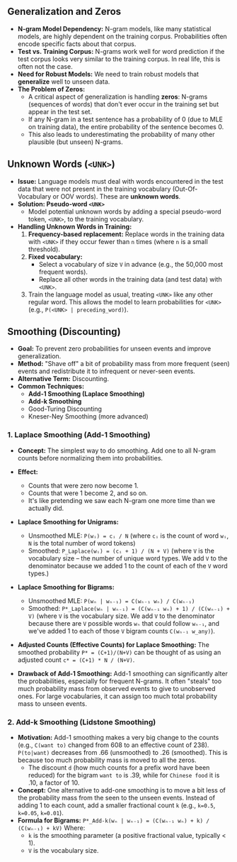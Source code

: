 ## Generalization and Zeros
*   **N-gram Model Dependency:** N-gram models, like many statistical models, are highly dependent on the training corpus. Probabilities often encode specific facts about that corpus.
*   **Test vs. Training Corpus:** N-grams work well for word prediction if the test corpus looks very similar to the training corpus. In real life, this is often not the case.
*   **Need for Robust Models:** We need to train robust models that **generalize** well to unseen data.
*   **The Problem of Zeros:**
    *   A critical aspect of generalization is handling **zeros**: N-grams (sequences of words) that don't ever occur in the training set but appear in the test set.
    *   If any N-gram in a test sentence has a probability of 0 (due to MLE on training data), the entire probability of the sentence becomes 0.
    *   This also leads to underestimating the probability of many other plausible (but unseen) N-grams.

## Unknown Words (`<UNK>`)
*   **Issue:** Language models must deal with words encountered in the test data that were not present in the training vocabulary (Out-Of-Vocabulary or OOV words). These are **unknown words**.
*   **Solution: Pseudo-word `<UNK>`**
    *   Model potential unknown words by adding a special pseudo-word token, `<UNK>`, to the training vocabulary.
*   **Handling Unknown Words in Training:**
    1.  **Frequency-based replacement:** Replace words in the training data with `<UNK>` if they occur fewer than `n` times (where `n` is a small threshold).
    2.  **Fixed vocabulary:**
        *   Select a vocabulary of size `V` in advance (e.g., the 50,000 most frequent words).
        *   Replace all other words in the training data (and test data) with `<UNK>`.
    3.  Train the language model as usual, treating `<UNK>` like any other regular word. This allows the model to learn probabilities for `<UNK>` (e.g., `P(<UNK> | preceding_word)`).

## Smoothing (Discounting)
*   **Goal:** To prevent zero probabilities for unseen events and improve generalization.
*   **Method:** "Shave off" a bit of probability mass from more frequent (seen) events and redistribute it to infrequent or never-seen events.
*   **Alternative Term:** Discounting.
*   **Common Techniques:**
    *   **Add-1 Smoothing (Laplace Smoothing)**
    *   **Add-k Smoothing**
    *   Good-Turing Discounting
    *   Kneser-Ney Smoothing (more advanced)

### 1. Laplace Smoothing (Add-1 Smoothing)
*   **Concept:** The simplest way to do smoothing. Add one to all N-gram counts before normalizing them into probabilities.
*   **Effect:**
    *   Counts that were zero now become 1.
    *   Counts that were 1 become 2, and so on.
    *   It's like pretending we saw each N-gram one more time than we actually did.

*   **Laplace Smoothing for Unigrams:**
    *   Unsmoothed MLE: `P(wᵢ) = cᵢ / N`
        (where `cᵢ` is the count of word `wᵢ`, `N` is the total number of word tokens)
    *   Smoothed: `P_Laplace(wᵢ) = (cᵢ + 1) / (N + V)`
        (where `V` is the vocabulary size – the number of unique word types. We add `V` to the denominator because we added 1 to the count of each of the `V` word types.)

*   **Laplace Smoothing for Bigrams:**
    *   Unsmoothed MLE: `P(wₙ | wₙ₋₁) = C(wₙ₋₁ wₙ) / C(wₙ₋₁)`
    *   Smoothed: `P*_Laplace(wₙ | wₙ₋₁) = (C(wₙ₋₁ wₙ) + 1) / (C(wₙ₋₁) + V)`
        (where `V` is the vocabulary size. We add `V` to the denominator because there are `V` possible words `wₙ` that could follow `wₙ₋₁`, and we've added 1 to each of those `V` bigram counts `C(wₙ₋₁ w_any)`).
*   **Adjusted Counts (Effective Counts) for Laplace Smoothing:**
    The smoothed probability `P* = (C+1)/(N+V)` can be thought of as using an adjusted count `c* = (C+1) * N / (N+V)`.
*   **Drawback of Add-1 Smoothing:**
    Add-1 smoothing can significantly alter the probabilities, especially for frequent N-grams. It often "steals" too much probability mass from observed events to give to unobserved ones. For large vocabularies, it can assign too much total probability mass to unseen events.

### 2. Add-k Smoothing (Lidstone Smoothing)
*   **Motivation:** Add-1 smoothing makes a very big change to the counts (e.g., `C(want to)` changed from 608 to an effective count of 238). `P(to|want)` decreases from .66 (unsmoothed) to .26 (smoothed). This is because too much probability mass is moved to all the zeros.
    *   The discount `d` (how much counts for a prefix word have been reduced) for the bigram `want to` is .39, while for `Chinese food` it is .10, a factor of 10.
*   **Concept:** One alternative to add-one smoothing is to move a bit less of the probability mass from the seen to the unseen events. Instead of adding 1 to each count, add a smaller fractional count `k` (e.g., `k=0.5`, `k=0.05`, `k=0.01`).
*   **Formula for Bigrams:**
    `P*_Add-k(wₙ | wₙ₋₁) = (C(wₙ₋₁ wₙ) + k) / (C(wₙ₋₁) + kV)`
    Where:
    *   `k` is the smoothing parameter (a positive fractional value, typically < 1).
    *   `V` is the vocabulary size.